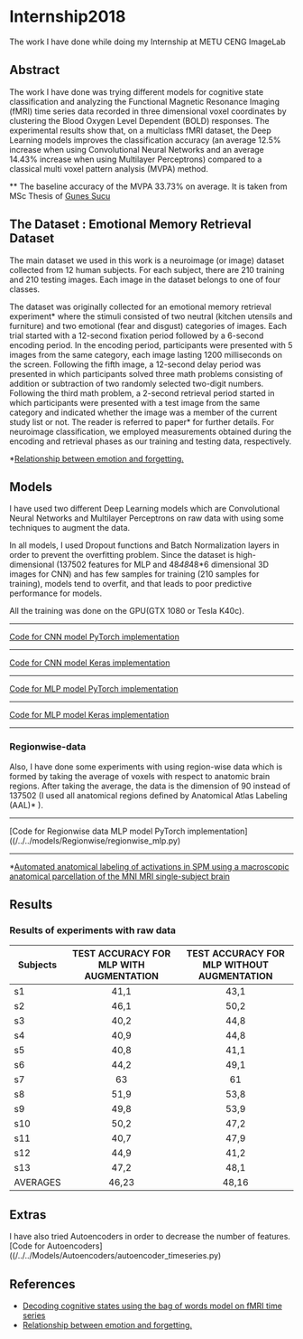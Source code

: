 
# Internship2018
The work I have done while doing my Internship at METU CENG ImageLab

## Abstract
The work I have done was trying different models for cognitive state classification and analyzing the Functional Magnetic Resonance Imaging (fMRI) time series data recorded in three dimensional voxel coordinates by clustering the Blood Oxygen Level Dependent (BOLD) responses. The experimental results show that, on a multiclass fMRI dataset,  the Deep Learning models improves the classification accuracy (an average 12.5% increase when using Convolutional Neural Networks and an average 14.43% increase when using Multilayer Perceptrons) compared to a classical multi voxel pattern analysis (MVPA) method. 

** The baseline accuracy of the MVPA 33.73% on average. It is taken from MSc Thesis of [Gunes Sucu](https://scholar.google.com.tr/citations?user=Z97AJZQAAAAJ&hl=tr)

## The Dataset : Emotional Memory Retrieval Dataset

The main dataset we used in this work is a neuroimage (or image) dataset collected from 12 human subjects. For each subject, there are 210 training and 210 testing images. Each image in the dataset belongs to one of four classes.

The dataset was originally collected for an emotional memory retrieval experiment* where the stimuli consisted of two neutral (kitchen utensils and furniture) and two emotional (fear and disgust) categories of images. Each trial started with a 12-second fixation period followed by a 6-second encoding period. In the encoding period, participants were presented with 5 images from the same category, each image lasting 1200 milliseconds on the screen. Following the fifth image, a 12-second delay period was presented in which participants solved three math problems consisting of addition or subtraction of two randomly selected two-digit numbers. Following the third math problem, a 2-second retrieval period started in which participants were presented with a test image from the same category and indicated whether the image was a member of the current study list or not. The reader is referred to paper* for further details. For neuroimage classification, we employed measurements obtained during the encoding and retrieval phases as our training and testing data, respectively.

*[Relationship between emotion and forgetting.](http://psycnet.apa.org/record/2015-45624-001)

## Models
I have used two different Deep Learning models which are Convolutional Neural Networks and Multilayer Perceptrons on raw data with using some techniques to augment the data. 

In all models, I used Dropout functions and Batch Normalization layers in order to prevent the overfitting problem. Since the dataset is high-dimensional (137502 features for MLP and 48*48*48*6 dimensional 3D images for CNN) and has few samples for training (210 samples for training), models tend to overfit, and that leads to poor predictive performance for models.

All the training was done on the GPU(GTX 1080 or Tesla K40c).
 ***
[Code for CNN model PyTorch implementation](/../blob/master/models/CNN/cnn_pytorch.py)
 ***
[Code for CNN model Keras implementation](/../../models/CNN/cnn_keras.py)
 ***
[Code for MLP model PyTorch implementation](/../../models/MLP/mlp_timeseries_pytorch.py)
 ***
[Code for MLP model Keras implementation](/../../models/MLP/mlp_timeseries.py)
 ***
 ### Regionwise-data
 
Also, I have done some experiments with using region-wise data which is formed by taking the average of voxels with respect to anatomic brain regions. After taking the average, the data is the dimension of 90 instead of 137502 (I used all anatomical regions defined by Anatomical Atlas Labeling (AAL)* ).
***
[Code for Regionwise data MLP model PyTorch implementation]((/../../models/Regionwise/regionwise_mlp.py)
***
*[Automated anatomical labeling of activations in SPM using a macroscopic anatomical parcellation of the MNI MRI single-subject brain](https://www.ncbi.nlm.nih.gov/pubmed/11771995)
## Results

### Results of experiments with raw data

| Subjects 	| TEST ACCURACY FOR MLP WITH AUGMENTATION 	| TEST ACCURACY FOR MLP WITHOUT AUGMENTATION 	|
| --------	|:---------------------------------------:	|:------------------------------------------:	|
|    s1    	|                   41,1                  	|                    43,1                    	|
|    s2    	|                   46,1                  	|                    50,2                    	|
|    s3    	|                   40,2                  	|                    44,8                    	|
|    s4    	|                   40,9                  	|                    44,8                    	|
|    s5    	|                   40,8                  	|                    41,1                    	|
|    s6    	|                   44,2                  	|                    49,1                    	|
|    s7    	|                    63                   	|                     61                     	|
|    s8    	|                   51,9                  	|                    53,8                    	|
|    s9    	|                   49,8                  	|                    53,9                    	|
|    s10   	|                   50,2                  	|                    47,2                    	|
|    s11   	|                   40,7                  	|                    47,9                    	|
|    s12   	|                   44,9                  	|                    41,2                    	|
|    s13   	|                   47,2                  	|                    48,1                    	
| AVERAGES 	|                  46,23                  	|                    48,16                   	|


## Extras
I have also tried Autoencoders in order to decrease the number of features. 
[Code for Autoencoders]((/../../Models/Autoencoders/autoencoder_timeseries.py)

## References
* [Decoding cognitive states using the bag of words model on fMRI time series](https://ieeexplore.ieee.org/abstract/document/7496222)
* [Relationship between emotion and forgetting.](http://psycnet.apa.org/record/2015-45624-001)
